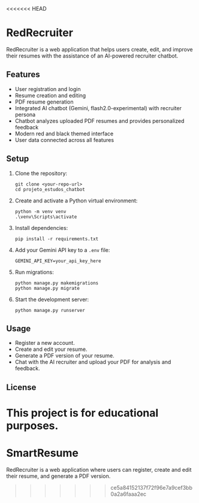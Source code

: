 <<<<<<< HEAD
# RedRecruiter

RedRecruiter is a web application that helps users create, edit, and improve their resumes with the assistance of an AI-powered recruiter chatbot.

## Features

- User registration and login
- Resume creation and editing
- PDF resume generation
- Integrated AI chatbot (Gemini, flash2.0-experimental) with recruiter persona
- Chatbot analyzes uploaded PDF resumes and provides personalized feedback
- Modern red and black themed interface
- User data connected across all features

## Setup

1. Clone the repository:
   ```
   git clone <your-repo-url>
   cd projeto_estudos_chatbot
   ```

2. Create and activate a Python virtual environment:
   ```
   python -m venv venv
   .\venv\Scripts\activate
   ```

3. Install dependencies:
   ```
   pip install -r requirements.txt
   ```

4. Add your Gemini API key to a `.env` file:
   ```
   GEMINI_API_KEY=your_api_key_here
   ```

5. Run migrations:
   ```
   python manage.py makemigrations
   python manage.py migrate
   ```

6. Start the development server:
   ```
   python manage.py runserver
   ```

## Usage

- Register a new account.
- Create and edit your resume.
- Generate a PDF version of your resume.
- Chat with the AI recruiter and upload your PDF for analysis and feedback.

## License

This project is for educational purposes.
=======
# SmartResume
RedRecruiter is a web application where users can register, create and edit their resume, and generate a PDF version. 
>>>>>>> ce5a84152137f72f96e7a9cef3bb0a2a6faaa2ec
